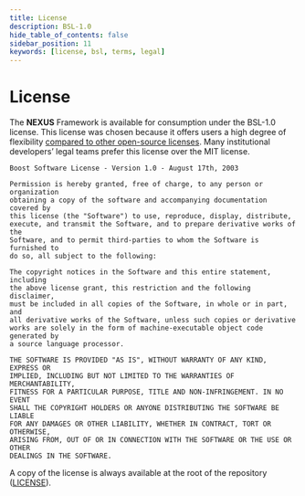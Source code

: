 ```yaml
---
title: License
description: BSL-1.0
hide_table_of_contents: false
sidebar_position: 11
keywords: [license, bsl, terms, legal]
---
```


# License

The **NEXUS** Framework is available for consumption under the BSL-1.0 license. This license was chosen because it offers users a high degree of flexibility [compared to other open-source licenses](https://fossa.com/blog/open-source-licenses-101-boost-software-license/). Many institutional developers’ legal teams prefer this license over the MIT license.

````
Boost Software License - Version 1.0 - August 17th, 2003

Permission is hereby granted, free of charge, to any person or organization
obtaining a copy of the software and accompanying documentation covered by
this license (the "Software") to use, reproduce, display, distribute,
execute, and transmit the Software, and to prepare derivative works of the
Software, and to permit third-parties to whom the Software is furnished to
do so, all subject to the following:

The copyright notices in the Software and this entire statement, including
the above license grant, this restriction and the following disclaimer,
must be included in all copies of the Software, in whole or in part, and
all derivative works of the Software, unless such copies or derivative
works are solely in the form of machine-executable object code generated by
a source language processor.

THE SOFTWARE IS PROVIDED "AS IS", WITHOUT WARRANTY OF ANY KIND, EXPRESS OR
IMPLIED, INCLUDING BUT NOT LIMITED TO THE WARRANTIES OF MERCHANTABILITY,
FITNESS FOR A PARTICULAR PURPOSE, TITLE AND NON-INFRINGEMENT. IN NO EVENT
SHALL THE COPYRIGHT HOLDERS OR ANYONE DISTRIBUTING THE SOFTWARE BE LIABLE
FOR ANY DAMAGES OR OTHER LIABILITY, WHETHER IN CONTRACT, TORT OR OTHERWISE,
ARISING FROM, OUT OF OR IN CONNECTION WITH THE SOFTWARE OR THE USE OR OTHER
DEALINGS IN THE SOFTWARE.
````

A copy of the license is always available at the root of the repository ([LICENSE](https://github.com/dotBunny/NEXUS/blob/main/LICENSE)).